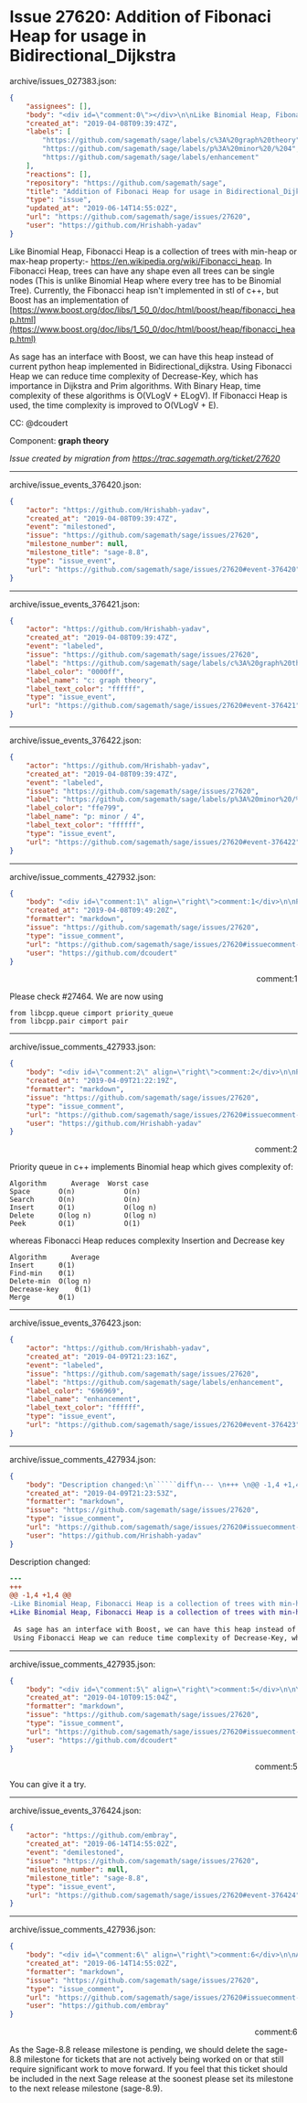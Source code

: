 # Issue 27620: Addition of Fibonaci Heap for usage in Bidirectional_Dijkstra

archive/issues_027383.json:
```json
{
    "assignees": [],
    "body": "<div id=\"comment:0\"></div>\n\nLike Binomial Heap, Fibonacci Heap is a collection of trees with min-heap or max-heap property:- https://en.wikipedia.org/wiki/Fibonacci_heap. In Fibonacci Heap, trees can have any shape even all trees can be single nodes (This is unlike Binomial Heap where every tree has to be Binomial Tree). Currently, the Fibonacci heap isn't implemented in stl of c++, but Boost has an implementation of [https://www.boost.org/doc/libs/1_50_0/doc/html/boost/heap/fibonacci_heap.html](https://www.boost.org/doc/libs/1_50_0/doc/html/boost/heap/fibonacci_heap.html) \n\nAs sage has an interface with Boost, we can have this heap instead of current python heap implemented in Bidirectional_dijkstra.\nUsing Fibonacci Heap we can reduce time complexity of Decrease-Key, which has importance in Dijkstra and Prim algorithms. With Binary Heap, time complexity of these algorithms is O(VLogV + ELogV). If Fibonacci Heap is used, the time complexity is improved to O(VLogV + E).  \n\nCC:  @dcoudert\n\nComponent: **graph theory**\n\n_Issue created by migration from https://trac.sagemath.org/ticket/27620_\n\n",
    "created_at": "2019-04-08T09:39:47Z",
    "labels": [
        "https://github.com/sagemath/sage/labels/c%3A%20graph%20theory",
        "https://github.com/sagemath/sage/labels/p%3A%20minor%20/%204",
        "https://github.com/sagemath/sage/labels/enhancement"
    ],
    "reactions": [],
    "repository": "https://github.com/sagemath/sage",
    "title": "Addition of Fibonaci Heap for usage in Bidirectional_Dijkstra",
    "type": "issue",
    "updated_at": "2019-06-14T14:55:02Z",
    "url": "https://github.com/sagemath/sage/issues/27620",
    "user": "https://github.com/Hrishabh-yadav"
}
```
<div id="comment:0"></div>

Like Binomial Heap, Fibonacci Heap is a collection of trees with min-heap or max-heap property:- https://en.wikipedia.org/wiki/Fibonacci_heap. In Fibonacci Heap, trees can have any shape even all trees can be single nodes (This is unlike Binomial Heap where every tree has to be Binomial Tree). Currently, the Fibonacci heap isn't implemented in stl of c++, but Boost has an implementation of [https://www.boost.org/doc/libs/1_50_0/doc/html/boost/heap/fibonacci_heap.html](https://www.boost.org/doc/libs/1_50_0/doc/html/boost/heap/fibonacci_heap.html) 

As sage has an interface with Boost, we can have this heap instead of current python heap implemented in Bidirectional_dijkstra.
Using Fibonacci Heap we can reduce time complexity of Decrease-Key, which has importance in Dijkstra and Prim algorithms. With Binary Heap, time complexity of these algorithms is O(VLogV + ELogV). If Fibonacci Heap is used, the time complexity is improved to O(VLogV + E).  

CC:  @dcoudert

Component: **graph theory**

_Issue created by migration from https://trac.sagemath.org/ticket/27620_





---

archive/issue_events_376420.json:
```json
{
    "actor": "https://github.com/Hrishabh-yadav",
    "created_at": "2019-04-08T09:39:47Z",
    "event": "milestoned",
    "issue": "https://github.com/sagemath/sage/issues/27620",
    "milestone_number": null,
    "milestone_title": "sage-8.8",
    "type": "issue_event",
    "url": "https://github.com/sagemath/sage/issues/27620#event-376420"
}
```



---

archive/issue_events_376421.json:
```json
{
    "actor": "https://github.com/Hrishabh-yadav",
    "created_at": "2019-04-08T09:39:47Z",
    "event": "labeled",
    "issue": "https://github.com/sagemath/sage/issues/27620",
    "label": "https://github.com/sagemath/sage/labels/c%3A%20graph%20theory",
    "label_color": "0000ff",
    "label_name": "c: graph theory",
    "label_text_color": "ffffff",
    "type": "issue_event",
    "url": "https://github.com/sagemath/sage/issues/27620#event-376421"
}
```



---

archive/issue_events_376422.json:
```json
{
    "actor": "https://github.com/Hrishabh-yadav",
    "created_at": "2019-04-08T09:39:47Z",
    "event": "labeled",
    "issue": "https://github.com/sagemath/sage/issues/27620",
    "label": "https://github.com/sagemath/sage/labels/p%3A%20minor%20/%204",
    "label_color": "ffe799",
    "label_name": "p: minor / 4",
    "label_text_color": "ffffff",
    "type": "issue_event",
    "url": "https://github.com/sagemath/sage/issues/27620#event-376422"
}
```



---

archive/issue_comments_427932.json:
```json
{
    "body": "<div id=\"comment:1\" align=\"right\">comment:1</div>\n\nPlease check #27464. We are now using \n\n```\nfrom libcpp.queue cimport priority_queue\nfrom libcpp.pair cimport pair\n```",
    "created_at": "2019-04-08T09:49:20Z",
    "formatter": "markdown",
    "issue": "https://github.com/sagemath/sage/issues/27620",
    "type": "issue_comment",
    "url": "https://github.com/sagemath/sage/issues/27620#issuecomment-427932",
    "user": "https://github.com/dcoudert"
}
```

<div id="comment:1" align="right">comment:1</div>

Please check #27464. We are now using 

```
from libcpp.queue cimport priority_queue
from libcpp.pair cimport pair
```



---

archive/issue_comments_427933.json:
```json
{
    "body": "<div id=\"comment:2\" align=\"right\">comment:2</div>\n\nPriority queue in c++ implements Binomial heap which gives complexity of:\n\n```\nAlgorithm      Average\tWorst case\nSpace\t\tO(n)\t        O(n)\nSearch\t\tO(n)\t        O(n)\nInsert\t\tO(1)\t        O(log n)\nDelete\t\tO(log n)        O(log n)\nPeek\t\tO(1)\t        O(1)  \n```\nwhereas \nFibonacci Heap  reduces complexity Insertion and Decrease key\n\n```\nAlgorithm      Average\t\nInsert\t\t\u0398(1)\t\nFind-min\t\u0398(1)\t \nDelete-min\tO(log n)\t \nDecrease-key\t\u0398(1)\t \nMerge\t\t\u0398(1)\n```",
    "created_at": "2019-04-09T21:22:19Z",
    "formatter": "markdown",
    "issue": "https://github.com/sagemath/sage/issues/27620",
    "type": "issue_comment",
    "url": "https://github.com/sagemath/sage/issues/27620#issuecomment-427933",
    "user": "https://github.com/Hrishabh-yadav"
}
```

<div id="comment:2" align="right">comment:2</div>

Priority queue in c++ implements Binomial heap which gives complexity of:

```
Algorithm      Average	Worst case
Space		O(n)	        O(n)
Search		O(n)	        O(n)
Insert		O(1)	        O(log n)
Delete		O(log n)        O(log n)
Peek		O(1)	        O(1)  
```
whereas 
Fibonacci Heap  reduces complexity Insertion and Decrease key

```
Algorithm      Average	
Insert		Θ(1)	
Find-min	Θ(1)	 
Delete-min	O(log n)	 
Decrease-key	Θ(1)	 
Merge		Θ(1)
```



---

archive/issue_events_376423.json:
```json
{
    "actor": "https://github.com/Hrishabh-yadav",
    "created_at": "2019-04-09T21:23:16Z",
    "event": "labeled",
    "issue": "https://github.com/sagemath/sage/issues/27620",
    "label": "https://github.com/sagemath/sage/labels/enhancement",
    "label_color": "696969",
    "label_name": "enhancement",
    "label_text_color": "ffffff",
    "type": "issue_event",
    "url": "https://github.com/sagemath/sage/issues/27620#event-376423"
}
```



---

archive/issue_comments_427934.json:
```json
{
    "body": "Description changed:\n``````diff\n--- \n+++ \n@@ -1,4 +1,4 @@\n-Like Binomial Heap, Fibonacci Heap is a collection of trees with min-heap or max-heap property. In Fibonacci Heap, trees can have any shape even all trees can be single nodes (This is unlike Binomial Heap where every tree has to be Binomial Tree). Currently, the Fibonacci heap isn't implemented in stl of c++, but Boost has an implementation of [https://www.boost.org/doc/libs/1_50_0/doc/html/boost/heap/fibonacci_heap.html](https://www.boost.org/doc/libs/1_50_0/doc/html/boost/heap/fibonacci_heap.html) \n+Like Binomial Heap, Fibonacci Heap is a collection of trees with min-heap or max-heap property:- https://en.wikipedia.org/wiki/Fibonacci_heap. In Fibonacci Heap, trees can have any shape even all trees can be single nodes (This is unlike Binomial Heap where every tree has to be Binomial Tree). Currently, the Fibonacci heap isn't implemented in stl of c++, but Boost has an implementation of [https://www.boost.org/doc/libs/1_50_0/doc/html/boost/heap/fibonacci_heap.html](https://www.boost.org/doc/libs/1_50_0/doc/html/boost/heap/fibonacci_heap.html) \n \n As sage has an interface with Boost, we can have this heap instead of current python heap implemented in Bidirectional_dijkstra.\n Using Fibonacci Heap we can reduce time complexity of Decrease-Key, which has importance in Dijkstra and Prim algorithms. With Binary Heap, time complexity of these algorithms is O(VLogV + ELogV). If Fibonacci Heap is used, the time complexity is improved to O(VLogV + E).  \n``````\n",
    "created_at": "2019-04-09T21:23:53Z",
    "formatter": "markdown",
    "issue": "https://github.com/sagemath/sage/issues/27620",
    "type": "issue_comment",
    "url": "https://github.com/sagemath/sage/issues/27620#issuecomment-427934",
    "user": "https://github.com/Hrishabh-yadav"
}
```

Description changed:
``````diff
--- 
+++ 
@@ -1,4 +1,4 @@
-Like Binomial Heap, Fibonacci Heap is a collection of trees with min-heap or max-heap property. In Fibonacci Heap, trees can have any shape even all trees can be single nodes (This is unlike Binomial Heap where every tree has to be Binomial Tree). Currently, the Fibonacci heap isn't implemented in stl of c++, but Boost has an implementation of [https://www.boost.org/doc/libs/1_50_0/doc/html/boost/heap/fibonacci_heap.html](https://www.boost.org/doc/libs/1_50_0/doc/html/boost/heap/fibonacci_heap.html) 
+Like Binomial Heap, Fibonacci Heap is a collection of trees with min-heap or max-heap property:- https://en.wikipedia.org/wiki/Fibonacci_heap. In Fibonacci Heap, trees can have any shape even all trees can be single nodes (This is unlike Binomial Heap where every tree has to be Binomial Tree). Currently, the Fibonacci heap isn't implemented in stl of c++, but Boost has an implementation of [https://www.boost.org/doc/libs/1_50_0/doc/html/boost/heap/fibonacci_heap.html](https://www.boost.org/doc/libs/1_50_0/doc/html/boost/heap/fibonacci_heap.html) 
 
 As sage has an interface with Boost, we can have this heap instead of current python heap implemented in Bidirectional_dijkstra.
 Using Fibonacci Heap we can reduce time complexity of Decrease-Key, which has importance in Dijkstra and Prim algorithms. With Binary Heap, time complexity of these algorithms is O(VLogV + ELogV). If Fibonacci Heap is used, the time complexity is improved to O(VLogV + E).  
``````




---

archive/issue_comments_427935.json:
```json
{
    "body": "<div id=\"comment:5\" align=\"right\">comment:5</div>\n\nYou can give it a try.",
    "created_at": "2019-04-10T09:15:04Z",
    "formatter": "markdown",
    "issue": "https://github.com/sagemath/sage/issues/27620",
    "type": "issue_comment",
    "url": "https://github.com/sagemath/sage/issues/27620#issuecomment-427935",
    "user": "https://github.com/dcoudert"
}
```

<div id="comment:5" align="right">comment:5</div>

You can give it a try.



---

archive/issue_events_376424.json:
```json
{
    "actor": "https://github.com/embray",
    "created_at": "2019-06-14T14:55:02Z",
    "event": "demilestoned",
    "issue": "https://github.com/sagemath/sage/issues/27620",
    "milestone_number": null,
    "milestone_title": "sage-8.8",
    "type": "issue_event",
    "url": "https://github.com/sagemath/sage/issues/27620#event-376424"
}
```



---

archive/issue_comments_427936.json:
```json
{
    "body": "<div id=\"comment:6\" align=\"right\">comment:6</div>\n\nAs the Sage-8.8 release milestone is pending, we should delete the sage-8.8 milestone for tickets that are not actively being worked on or that still require significant work to move forward.  If you feel that this ticket should be included in the next Sage release at the soonest please set its milestone to the next release milestone (sage-8.9).",
    "created_at": "2019-06-14T14:55:02Z",
    "formatter": "markdown",
    "issue": "https://github.com/sagemath/sage/issues/27620",
    "type": "issue_comment",
    "url": "https://github.com/sagemath/sage/issues/27620#issuecomment-427936",
    "user": "https://github.com/embray"
}
```

<div id="comment:6" align="right">comment:6</div>

As the Sage-8.8 release milestone is pending, we should delete the sage-8.8 milestone for tickets that are not actively being worked on or that still require significant work to move forward.  If you feel that this ticket should be included in the next Sage release at the soonest please set its milestone to the next release milestone (sage-8.9).
